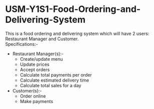 # USM-Y1S1-Food-Ordering-and-Delivering-System
This is a food ordering and delivering system which will have 2 users: Restaurant Manager and Customer.\
Specifications:-
- Restaurant Manager(s):- 
  - Create/update menu
  - Update prices
  - Accept orders
  - Calculate total payments per order
  - Calculate estimated delivery time
  - Calculate total sales for a day
- Customer(s):-
  - Order online
  - Make payments
